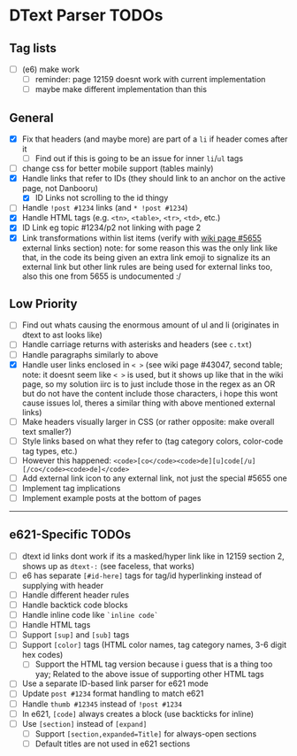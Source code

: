 # DText Parser TODOs

## Tag lists

- [ ] (e6) make work
  - [ ] reminder: page 12159 doesnt work with current implementation
  - [ ] maybe make different implementation than this

## General

- [x] Fix that headers (and maybe more) are part of a `li` if header comes after it
  - [ ] Find out if this is going to be an issue for inner `li`/`ul` tags
- [ ] change css for better mobile support (tables mainly)
- [x] Handle links that refer to IDs (they should link to an anchor on the active page, not Danbooru)
  - [x] ID Links not scrolling to the id thingy
- [ ] Handle `!post #1234` links (and `* !post #1234`)
- [x] Handle HTML tags (e.g. `<tn>`, `<table>`, `<tr>`, `<td>`, etc.)
- [x] ID Link eg topic #1234/p2 not linking with page 2
- [x] Link transformations within list items (verify with [wiki page #5655](https://danbooru.donmai.us/wiki_pages/5655) external links section) note: for some reason this was the only link like that, in the code its being given an extra link emoji to signalize its an external link but other link rules are being used for external links too, also this one from 5655 is undocumented :/

## Low Priority

- [ ] Find out whats causing the enormous amount of ul and li (originates in dtext to ast looks like)
- [ ] Handle carriage returns with asterisks and headers (see `c.txt`)
- [ ] Handle paragraphs similarly to above
- [x] Handle user links enclosed in `< >` (see wiki page #43047, second table; note: it doesnt seem like `< >` is used, but it shows up like that in the wiki page, so my solution iirc is to just include those in the regex as an OR but do not have the content include those characters, i hope this wont cause issues lol, theres a similar thing with above mentioned external links)
- [ ] Make headers visually larger in CSS (or rather opposite: make overall text smaller?)
- [ ] Style links based on what they refer to (tag category colors, color-code tag types, etc.)
- [ ] However this happened: `<code>[co</code><code>de][u]code[/u][/co</code><code>de]</code>`
- [ ] Add external link icon to any external link, not just the special #5655 one
- [ ] Implement tag implications
- [ ] Implement example posts at the bottom of pages

---

## e621-Specific TODOs

- [ ] dtext id links dont work if its a masked/hyper link like in 12159 section 2, shows up as `dtext-:` (see faceless, that works)
- [ ] e6 has separate `[#id-here]` tags for tag/id hyperlinking instead of supplying with header
- [ ] Handle different header rules
- [ ] Handle backtick code blocks
- [ ] Handle inline code like `` `inline code` ``
- [ ] Handle HTML tags
- [ ] Support `[sup]` and `[sub]` tags
- [ ] Support `[color]` tags (HTML color names, tag category names, 3-6 digit hex codes)
  - [ ] Support the HTML tag version because i guess that is a thing too yay; Related to the above issue of supporting other HTML tags
- [ ] Use a separate ID-based link parser for e621 mode
- [ ] Update `post #1234` format handling to match e621
- [ ] Handle `thumb #12345` instead of `!post #1234`
- [ ] In e621, `[code]` always creates a block (use backticks for inline)
- [ ] Use `[section]` instead of `[expand]`
  - [ ] Support `[section,expanded=Title]` for always-open sections
  - [ ] Default titles are not used in e621 sections
